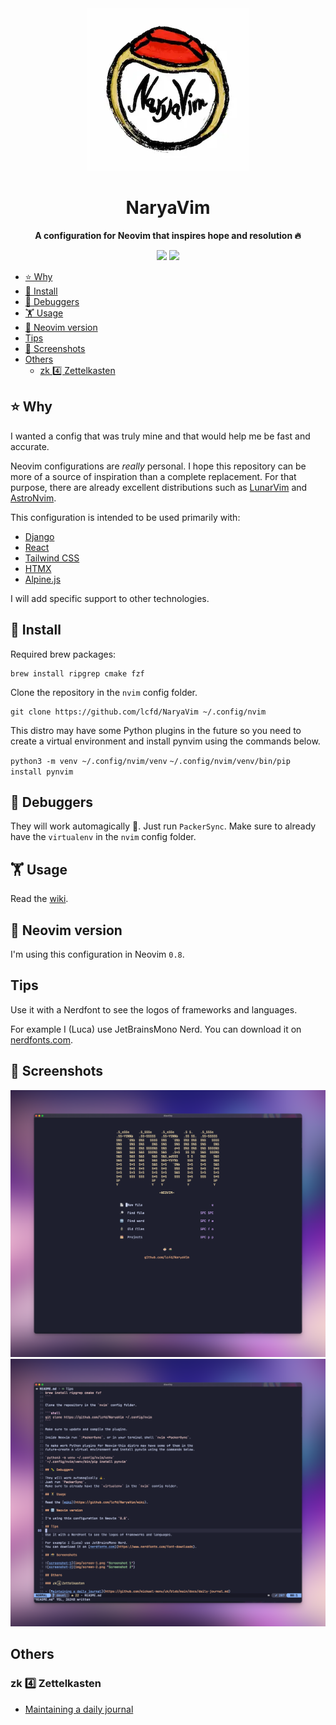 <div align="center">
  <img src="img/logo.webp" alt="Logo" />
</div>

<div align="center">
  <h1>NaryaVim</h1>
  <p><b>A configuration for Neovim that inspires hope and resolution 🔥</b></p>
</div>

<div align="center">
  <img src="https://img.shields.io/badge/Neovim-0.8%2B-green?style=flat&logo=neovim" />
  <img src="https://img.shields.io/github/license/lcfd/NaryaVim?label=License&logo=GNU&style=flat" />
</div>

- [⭐️ Why](#️-why)
- [💾 Install](#-install)
- [🐛 Debuggers](#-debuggers)
- [🏋️ Usage](#️-usage)
- [🔢 Neovim version](#-neovim-version)
- [Tips](#tips)
- [📸 Screenshots](#-screenshots)
- [Others](#others)
  - [zk 4️⃣ Zettelkasten](#zk-4️⃣-zettelkasten)

## ⭐️ Why

I wanted a config that was truly mine and that would help me be fast and accurate.

Neovim configurations are _really_ personal.
I hope this repository can be more of a source of inspiration than a complete replacement.
For that purpose, there are already excellent distributions such as [LunarVim](https://www.lunarvim.org/) and [AstroNvim](https://astronvim.com/).

This configuration is intended to be used primarily with:

- [Django](https://github.com/django/django)
- [React](https://github.com/django/django)
- [Tailwind CSS](https://github.com/tailwindlabs/tailwindcss)
- [HTMX](https://github.com/bigskysoftware/htmx)
- [Alpine.js](https://github.com/alpinejs/alpine)

I will add specific support to other technologies.

## 💾 Install

Required brew packages:

```
brew install ripgrep cmake fzf
```

Clone the repository in the `nvim` config folder.

```shell
git clone https://github.com/lcfd/NaryaVim ~/.config/nvim
```

This distro may have some Python plugins in the future so you need to create a 
virtual environment and install pynvim using the commands below.

`python3 -m venv ~/.config/nvim/venv`
`~/.config/nvim/venv/bin/pip install pynvim`

## 🐛 Debuggers

They will work automagically 🧙.
Just run `PackerSync`.
Make sure to already have the `virtualenv` in the `nvim` config folder.

## 🏋️ Usage

Read the [wiki](https://github.com/lcfd/NaryaVim/wiki).

## 🔢 Neovim version

I'm using this configuration in Neovim `0.8`.

## Tips

Use it with a Nerdfont to see the logos of frameworks and languages.

For example I (Luca) use JetBrainsMono Nerd.
You can download it on [nerdfonts.com](https://www.nerdfonts.com/font-downloads).

## 📸 Screenshots

![screenshot-1](img/screen-1.png "Screenshot 1")
![screenshot-2](img/screen-2.png "Screenshot 2")

## Others

### zk 4️⃣ Zettelkasten

- [Maintaining a daily journal](https://github.com/mickael-menu/zk/blob/main/docs/daily-journal.md)
